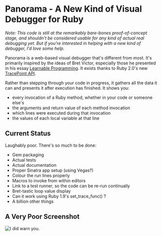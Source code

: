 # Panorama - A New Kind of Visual Debugger for Ruby

*Note: This code is still at the remarkably bare-bones proof-of-concept stage, and shouldn't be considered usable for any kind of actual real debugging yet. But if you're interested in helping with a new kind of debugger, I'd love some help.*

Panorama is a web-based visual debugger that's different from most. It's primarily inspired by the ideas of Bret Victor, especially those he presented in his essay [Learnable Programming](http://worrydream.com/#!/LearnableProgramming). It exists thanks to Ruby 2.0's new [TracePoint API](http://ruby-doc.org/core-2.0/TracePoint.html).

Rather than stepping through your code in progress, it gathers all the data it can and presents it after execution has finished. It shows you:
* every invocation of a Ruby method, whether in your code or someone else's
* the arguments and return value of each method invocation
* which lines were executed during that invocation
* the values of each local variable at that line

## Current Status

Laughably poor. There's so much to be done:

* Gem packaging
* Actual tests
* Actual documentation
* Proper Sinatra app setup (using Vegas?)
* Colour the run lines properly
* Macros to invoke from within editors
* Link to a test runner, so the code can be re-run continually
* Bret-tastic loop value display
* Can it work using Ruby 1.9's set_trace_func() ?
* A billion other things

## A Very Poor Screenshot

![I did warn you.](http://yozlet.github.io/panorama/img/screenie1.png)